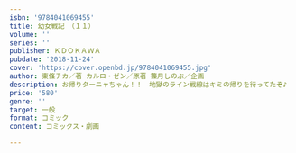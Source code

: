```yaml
---
isbn: '9784041069455'
title: 幼女戦記　（１１）
volume: ''
series: ''
publisher: ＫＤＯＫＡＷＡ
pubdate: '2018-11-24'
cover: 'https://cover.openbd.jp/9784041069455.jpg'
author: 東條チカ／著 カルロ・ゼン／原著 篠月しのぶ／企画
description: お帰りターニャちゃん！！　地獄のライン戦線はキミの帰りを待ってたぞ♪
price: '580'
genre: ''
target: 一般
format: コミック
content: コミックス・劇画

---
```

